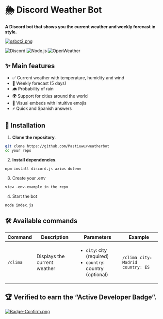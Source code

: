 # 🌦️ Discord Weather Bot
**A Discord bot that shows you the current weather and weekly forecast in style.**  

[![ssbot2.png](https://i.postimg.cc/dtQqLCk3/ssbot2.png)](https://postimg.cc/vDjRKcvw)

![Discord](https://img.shields.io/badge/Discord-5865F2?style=for-the-badge&logo=discord&logoColor=white)
![Node.js](https://img.shields.io/badge/Node.js-43853D?style=for-the-badge&logo=node.js&logoColor=white)
![OpenWeather](https://img.shields.io/badge/OpenWeather-7CB9E8?style=for-the-badge)

## ✨ Main features
- ✅ Current weather with temperature, humidity and wind
- 📅 Weekly forecast (5 days)
- 🌧️ Probability of rain
- 🌍 Support for cities around the world
- 🎨 Visual embeds with intuitive emojis
- ⚡ Quick and Spanish answers

## 🚀 Installation

1. **Clone the repository**.
```bash
git clone https://github.com/Pastiuwu/weatherbot
cd your repo
```
2. **Install dependencies**.
```bash
npm install discord.js axios dotenv
```
3. Create your .env
```bash
view .env.example in the repo
```
4. Start the bot
```bash
node index.js
```

## 🛠️ Available commands
| Command | Description | Parameters | Example |
|---------|-------------|------------|---------|
| `/clima` | Displays the current weather | <ul><li>`city`: city (required)</li><li>`country`: country (optional)</li></ul> | `/clima city: Madrid country: ES` |


## 🏆 Verified to earn the “Active Developer Badge”.
[![Badge-Confirm.png](https://i.postimg.cc/tTbK80FJ/Badge-Confirm.png)](https://postimg.cc/5HPKFR7W)
